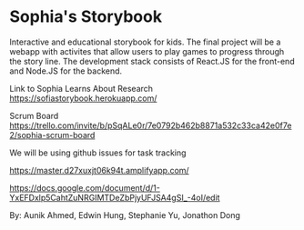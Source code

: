 # Sophia's Storybook 
Interactive and educational storybook for kids. The final project will be a webapp with activites that allow users to play games to progress through the story line. The development stack consists of React.JS for the front-end and Node.JS for the backend. 

Link to Sophia Learns About Research
https://sofiastorybook.herokuapp.com/

Scrum Board
https://trello.com/invite/b/pSqALe0r/7e0792b462b8871a532c33ca42e0f7e2/sophia-scrum-board

We will be using github issues for task tracking

https://master.d27xuxjt06k94t.amplifyapp.com/

https://docs.google.com/document/d/1-YxEFDxlp5CahtZuNRGIMTDeZbPjyUFJSA4gSI_-4oI/edit

By: Aunik Ahmed, Edwin Hung, Stephanie Yu, Jonathon Dong
